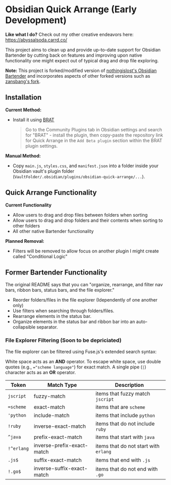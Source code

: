 # Obsidian Quick Arrange (Early Development)

**Like what I do?** Check out my other creative endeavors here: https://abyssalsoda.carrd.co/

This project aims to clean up and provide up-to-date support for Obsidian Bartender by cutting back on features and improving upon native functionality one might expect out of typical drag and drop file exploring.

**Note:** This project is forked/modified version of [nothingislost's Obsidian Bartender](https://github.com/nothingislost/obsidian-bartender) and incorporates aspects of other forked versions such as [zansbang's fork](https://github.com/zansbang/obsidian-bartender).

## Installation

**Current Method:**
- Install it using [BRAT](https://github.com/TfTHacker/obsidian42-brat)
  > Go to the Community Plugins tab in Obsidian settings and search for "BRAT" - install the plugin, then copy-paste the repository link for Quick Arrange in the `Add Beta plugin` section within the BRAT plugin settings.

**Manual Method:** 

- Copy `main.js`, `styles.css`, and `manifest.json` into a folder inside your Obsidian vault's plugin folder (`VaultFolder/.obsidian/plugins/obsidian-quick-arrange/...`).

## Quick Arrange Functionality

**Current Functionality**
- Allow users to drag and drop files between folders when sorting
- Allow users to drag and drop folders and their contents when sorting to other folders
- All other native Bartender functionality

**Planned Removal:** 
- Filters will be removed to allow focus on another plugin I might create called "Conditional Logic"


## Former Bartender Functionality

The original README says that you can "organize, rearrange, and filter nav bars, ribbon bars, status bars, and the file explorer."

- Reorder folders/files in the file explorer (Idependently of one another only)
- Use filters when searching through folders/files.
- Rearrange elements in the status bar.
- Organize elements in the status bar and ribbon bar into an auto-collapsible separator.

### File Explorer Filtering (Soon to be depriciated)

The file explorer can be filtered using Fuse.js's extended search syntax:

White space acts as an **AND** operator. To escape white space, use double quotes (e.g., `="scheme language"`) for exact match. A single pipe (`|`) character acts as an **OR** operator. 

| Token       | Match Type                 | Description                            |
| ----------- | -------------------------- | -------------------------------------- |
| `jscript`   | fuzzy-match                | items that fuzzy match `jscript`       |
| `=scheme`   | exact-match                | items that are `scheme`                |
| `'python`   | include-match              | items that include `python`            |
| `!ruby`     | inverse-exact-match        | items that do not include `ruby`       |
| `^java`     | prefix-exact-match         | items that start with `java`           |
| `!^erlang`  | inverse-prefix-exact-match | items that do not start with `erlang`  |
| `.js$`      | suffix-exact-match         | items that end with `.js`              |
| `!.go$`     | inverse-suffix-exact-match | items that do not end with `.go`       |



